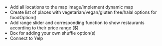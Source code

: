 + Add all locations to the map image/implement dynamic map
+ Create list of places with vegetarian/vegan/gluten free/halal options for foodOption()
+ Add range slider and corresponding function to show restaurants according to their price range ($)
+ Box for adding your own shuffle option(s)
+ Connect to Yelp
